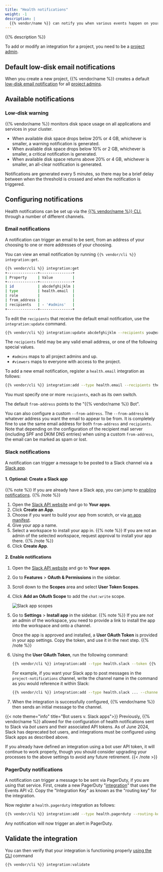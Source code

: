 ```yaml
---
title: "Health notifications"
weight: -1
description: |
  {{% vendor/name %}} can notify you when various events happen on your project, in any environment. At this time the only notification provided is a low disk space warning, but others may be added in the future.
---
```


{{% description %}}

To add or modify an integration for a project, you need to be a [project admin](../administration/users.md#project-roles).

## Default low-disk email notifications

When you create a new project,
{{% vendor/name %}} creates a default [low-disk email notification](#low-disk-warning) for all [project admins](../administration/users.md#project-roles).

## Available notifications

### Low-disk warning

{{% vendor/name %}} monitors disk space usage on all applications and services in your cluster.

*   When available disk space drops below 20% or 4 GB, whichever is smaller, a warning notification is generated.
*   When available disk space drops below 10% or 2 GB, whichever is smaller, a critical notification is generated.
*   When available disk space returns above 20% or 4 GB, whichever is smaller, an all-clear notification is generated.

Notifications are generated every 5 minutes, so there may be a brief delay between when the threshold is crossed and when the notification is triggered.

## Configuring notifications

Health notifications can be set up via the [{{% vendor/name %}} CLI](/administration/cli/_index.md), through a number of different channels.

### Email notifications

A notification can trigger an email to be sent, from an address of your choosing to one or more addresses of your choosing.

You can view an email notification by running `{{% vendor/cli %}} integration:get`.

```bash
{{% vendor/cli %}} integration:get
+--------------+---------------+
| Property     | Value         |
+--------------+---------------+
| id           | abcdefghijklm |
| type         | health.email  |
| role         |               |
| from_address |               |
| recipients   | - '#admins'   |
+--------------+---------------+
```

To edit the `recipients` that receive the default email notification, use the `integration:update` command.

```bash
{{% vendor/cli %}} integration:update abcdefghijklm --recipients you@example.com
```

The `recipients` field may be any valid email address, or one of the following special values.

*   `#admins` maps to all project admins and up.
*   `#viewers` maps to everyone with access to the project.

To add a new email notification, register a `health.email` integration as follows:

```bash
{{% vendor/cli %}} integration:add --type health.email --recipients them@example.com --recipients others@example.com
```

You must specify one or more `recipients`, each as its own switch.

The default `from-address` points to the "{{% vendor/name %}} Bot".

You can also configure a custom `--from-address`. The `--from-address` is whatever address you want the email to appear to be from. It is completely fine to use the same email address for both `from-address` and `recipients`. Note that depending on the configuration of the recipient mail server (including SPF and DKIM DNS entries) when using a custom `from-address`, the email can be marked as spam or lost.

### Slack notifications

A notification can trigger a message to be posted to a Slack channel via a [Slack app](https://api.slack.com/apps).

#### 1. Optional: Create a Slack app

{{% note %}}
If you are already have a Slack app, you can jump to [enabling notifications](#2-enable-notifications).
{{% /note %}}

1.  Open the [Slack API website](https://api.slack.com/) and go to **Your apps**.
2.  Click **Create an App**.
3.  Choose if you want to build your app from scratch, or via [an app manifest](https://api.slack.com/concepts/manifests).
4.  Give your app a name.
5.  Select a workspace to install your app in.
    {{% note %}}
    If you are not an admin of the selected workspace, request approval to install your app there.
    {{% /note %}}
6.  Click **Create App**.

#### 2. Enable notifications

1.  Open the [Slack API website](https://api.slack.com/) and go to **Your apps**.

2.  Go to **Features** > **OAuth & Permissions** in the sidebar.

3.  Scroll down to the **Scopes** area and select **User Token Scopes**.

4.  Click **Add an OAuth Scope** to add the `chat:write` scope.

    ![Slack app scopes](/images/slack/slack-app-scopes.png "0.30")

5.  Go to **Settings** > **Install app** in the sidebar.
    {{% note %}}
    If you are *not* an admin of the workspace, you need to provide a link to install the app into the workspace and onto a channel.

    Once the app is approved and installed, a **User OAuth Token** is provided in your app settings.
    Copy the token, and use it in the next step.
    {{% /note %}}

6.  Using the **User OAuth Token**, run the following command:

    ```bash
    {{% vendor/cli %}} integration:add --type health.slack --token {{% variable "USER_OAUTH_TOKEN" %}} --channel {{% variable "CHANNEL_NAME" %}} --project {{% variable "PROJECT_ID" %}}
    ```

    For example, if you want your Slack app to post messages in the `project-notifications` channel, write the channel name in the command as you would reference it within Slack:

    ```bash
    {{% vendor/cli %}} integration:add --type health.slack ... --channel '#project-notifications' ...
    ```

7.  When the integration is successfully configured, {{% vendor/name %}} then sends an initial message to the channel.

{{< note theme="info" title="Bot users v. Slack apps">}}
Previously, {{% vendor/name %}} allowed for the configuration of health notifications sent to Slack via *bot users* and their associated API tokens.
As of June 2024, Slack has deprecated bot users, and integrations must be configured using Slack apps as described above.

If you already have defined an integration using a bot user API token, it will continue to work properly, though you should consider upgrading your processes to the above settings to avoid any future retirement.
{{< /note >}}

### PagerDuty notifications

A notification can trigger a message to be sent via PagerDuty, if you are using that service.
First, create a new PagerDuty "[integration](https://support.pagerduty.com/docs/services-and-integrations)" that uses the Events API v2.
Copy the "Integration Key" as known as the "routing key" for the integration.

Now register a `health.pagerduty` integration as follows:

```bash
{{% vendor/cli %}} integration:add --type health.pagerduty --routing-key YOUR_ROUTING_KEY
```

Any notification will now trigger an alert in PagerDuty.

## Validate the integration

You can then verify that your integration is functioning properly [using the CLI](/integrations/overview.md#validate-integrations) command

```bash
{{% vendor/cli %}} integration:validate
```
